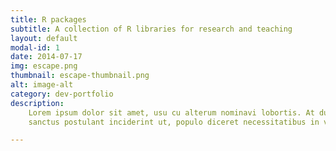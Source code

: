 ```yaml
---
title: R packages
subtitle: A collection of R libraries for research and teaching
layout: default
modal-id: 1
date: 2014-07-17
img: escape.png
thumbnail: escape-thumbnail.png
alt: image-alt
category: dev-portfolio
description:
    Lorem ipsum dolor sit amet, usu cu alterum nominavi lobortis. At duo novum diceret. Tantas apeirian vix et, usu 
    sanctus postulant inciderint ut, populo diceret necessitatibus in vim. Cu eum dicam feugiat noluisse.

---
```

